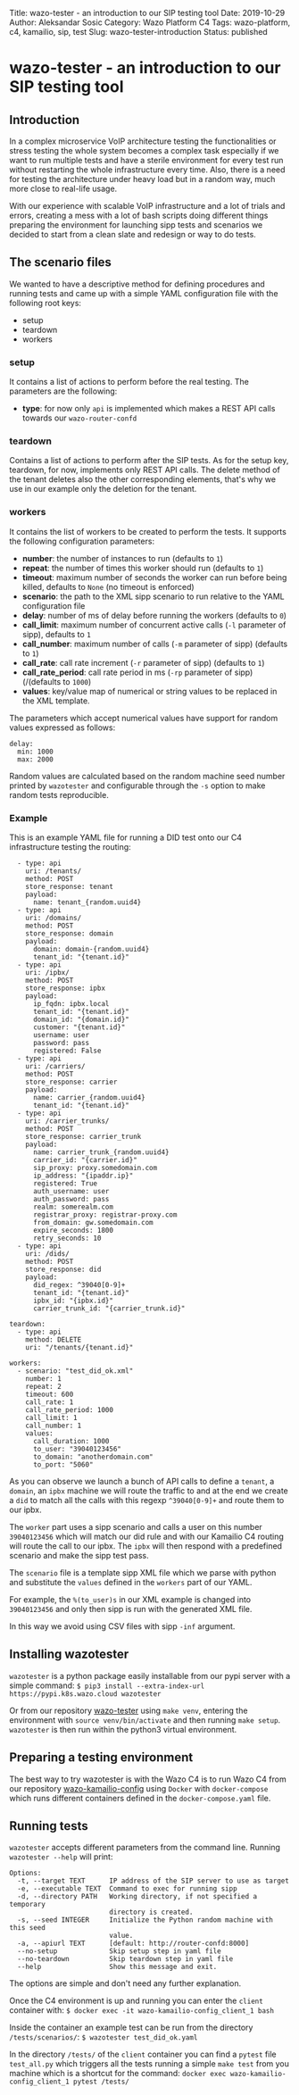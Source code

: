 Title: wazo-tester - an introduction to our SIP testing tool
Date: 2019-10-29
Author: Aleksandar Sosic
Category: Wazo Platform C4
Tags: wazo-platform, c4, kamailio, sip, test
Slug: wazo-tester-introduction
Status: published

# wazo-tester - an introduction to our SIP testing tool

## Introduction
In a complex microservice VoIP architecture testing the functionalities or stress testing the whole system becomes a complex task especially if we want to run multiple tests and have a sterile environment for every test run without restarting the whole infrastructure every time. Also, there is a need for testing the architecture under heavy load but in a random way, much more close to real-life usage.

With our experience with scalable VoIP infrastructure and a lot of trials and errors, creating a mess with a lot of bash scripts doing different things preparing the environment for launching sipp tests and scenarios we decided to start from a clean slate and redesign or way to do tests.


## The scenario files
We wanted to have a descriptive method for defining procedures and running tests and came up with a simple YAML configuration file with the following root keys:
* setup
* teardown
* workers

### setup
It contains a list of actions to perform before the real testing. The parameters are the following:
- **type**: for now only `api` is implemented which makes a REST API calls towards our `wazo-router-confd`

### teardown
Contains a list of actions to perform after the SIP tests. As for the setup key, teardown, for now, implements only REST API calls. The delete method of the tenant deletes also the other corresponding elements, that's why we use in our example only the deletion for the tenant.

### workers
It contains the list of workers to be created to perform the tests. It supports the following configuration parameters:

* **number**: the number of instances to run (defaults to `1`)
* **repeat**: the number of times this worker should run (defaults to `1`)
* **timeout**: maximum number of seconds the worker can run before being killed, defaults to `None` (no timeout is enforced)
* **scenario**: the path to the XML sipp scenario to run relative to the YAML configuration file
* **delay**: number of ms of delay before running the workers (defaults to `0`)
* **call_limit**: maximum number of concurrent active calls (`-l` parameter of sipp), defaults to `1`
* **call_number**: maximum number of calls (`-m` parameter of sipp) (defaults to `1`)
* **call_rate**: call rate increment (`-r` parameter of sipp) (defaults to `1`)
* **call\_rate\_period**: call rate period in ms (`-rp` parameter of sipp) (/(defaults to `1000`)
* **values**: key/value map of numerical or string values to be replaced in the XML template.

The parameters which accept numerical values have support for random values expressed as follows:
```
delay:
  min: 1000
  max: 2000
```

Random values are calculated based on the random machine seed number printed by `wazotester` and configurable through the `-s` option to make random tests reproducible.

### Example
This is an example YAML file for running a DID test onto our C4 infrastructure testing the routing:

```setup:
  - type: api
    uri: /tenants/
    method: POST
    store_response: tenant
    payload:
      name: tenant_{random.uuid4}
  - type: api
    uri: /domains/
    method: POST
    store_response: domain
    payload:
      domain: domain-{random.uuid4}
      tenant_id: "{tenant.id}"
  - type: api
    uri: /ipbx/
    method: POST
    store_response: ipbx
    payload:
      ip_fqdn: ipbx.local
      tenant_id: "{tenant.id}"
      domain_id: "{domain.id}"
      customer: "{tenant.id}"
      username: user
      password: pass
      registered: False
  - type: api
    uri: /carriers/
    method: POST
    store_response: carrier
    payload:
      name: carrier_{random.uuid4}
      tenant_id: "{tenant.id}"
  - type: api
    uri: /carrier_trunks/
    method: POST
    store_response: carrier_trunk
    payload:
      name: carrier_trunk_{random.uuid4}
      carrier_id: "{carrier.id}"
      sip_proxy: proxy.somedomain.com
      ip_address: "{ipaddr.ip}"
      registered: True
      auth_username: user
      auth_password: pass
      realm: somerealm.com
      registrar_proxy: registrar-proxy.com
      from_domain: gw.somedomain.com
      expire_seconds: 1800
      retry_seconds: 10
  - type: api
    uri: /dids/
    method: POST
    store_response: did
    payload:
      did_regex: ^39040[0-9]+
      tenant_id: "{tenant.id}"
      ipbx_id: "{ipbx.id}"
      carrier_trunk_id: "{carrier_trunk.id}"

teardown:
  - type: api
    method: DELETE
    uri: "/tenants/{tenant.id}"
    
workers:
  - scenario: "test_did_ok.xml"
    number: 1
    repeat: 2
    timeout: 600
    call_rate: 1
    call_rate_period: 1000
    call_limit: 1
    call_number: 1
    values:
      call_duration: 1000
      to_user: "39040123456"
      to_domain: "anotherdomain.com"
      to_port: "5060"
```

As you can observe we launch a bunch of API calls to define a `tenant`, a `domain`, an `ipbx` machine we will route the traffic to and at the end we create a `did` to match all the calls with this regexp `^39040[0-9]+` and route them to our ipbx.

The `worker` part uses a sipp scenario and calls a user on this number `39040123456` which will match our did rule and with our Kamailio C4 routing will route the call to our ipbx. The `ipbx` will then respond with a predefined scenario and make the sipp test pass.

The `scenario` file is a template sipp XML file which we parse with python and substitute the `values` defined in the `workers` part of our YAML. 

For example, the `%(to_user)s` in our XML example is changed into `39040123456` and only then sipp is run with the generated XML file.

In this way we avoid using CSV files with sipp `-inf` argument.


## Installing wazotester
`wazotester` is a python package easily installable from our pypi server with a simple command:
```$ pip3 install --extra-index-url https://pypi.k8s.wazo.cloud wazotester```

Or from our repository [wazo-tester](https://github.com/wazo-platform/wazo-tester) using `make venv`, entering the environment with `source venv/bin/activate` and then running `make setup`. `wazotester` is then run within the python3 virtual environment.


## Preparing a testing environment
  
The best way to try wazotester is with the Wazo C4 is to run Wazo C4 from our repository [wazo-kamailio-config](https://github.com/wazo-platform/wazo-kamailio-config) using `Docker` with `docker-compose` which runs different containers defined in the `docker-compose.yaml` file.


## Running tests
`wazotester` accepts different parameters from the command line. Running `wazotester --help` will print:
```
Options:
  -t, --target TEXT      IP address of the SIP server to use as target
  -e, --executable TEXT  Command to exec for running sipp
  -d, --directory PATH   Working directory, if not specified a temporary
                         directory is created. 
  -s, --seed INTEGER     Initialize the Python random machine with this seed
                         value.
  -a, --apiurl TEXT      [default: http://router-confd:8000]
  --no-setup             Skip setup step in yaml file
  --no-teardown          Skip teardown step in yaml file
  --help                 Show this message and exit.
  ```

The options are simple and don't need any further explanation.

Once the C4 environment is up and running you can enter the `client` container with:
```$ docker exec -it wazo-kamailio-config_client_1 bash```

Inside the container an example test can be run from the directory `/tests/scenarios/`:
```$ wazotester test_did_ok.yaml```

In the directory `/tests/` of the `client` container you can find a `pytest` file `test_all.py` which triggers all the tests running a simple `make test` from you machine which is a shortcut for the command:
```docker exec wazo-kamailio-config_client_1 pytest /tests/```

